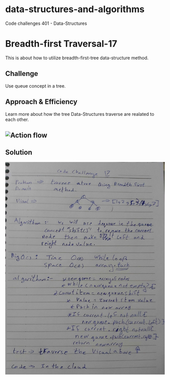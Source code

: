 # data-structures-and-algorithms
Code challenges 401 - Data-Structures

# Breadth-first Traversal-17
This is about how to utilize breadth-first-tree data-structure method.
## Challenge
Use queue concept in a tree.
## Approach & Efficiency
Learn more about how the tree Data-Structures traverse are realated to each other.

## ![Action flow](https://github.com/Abdallah-401-advanced-javascript/data-structures-and-algorithms/pull/20/checks?check_run_id=748532367)

## Solution
![UML Diagram](../../assets/Breadth-first-Traversal.jpg)
